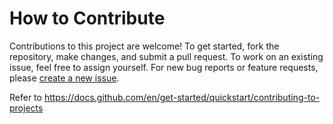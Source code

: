 # How to Contribute

Contributions to this project are welcome! To get started, fork the repository, make changes, and submit a pull request. To work on an existing issue, feel free to assign yourself. For new bug reports or feature requests, please [create a new issue](https://github.com/eum2o/ftree/issues).

Refer to https://docs.github.com/en/get-started/quickstart/contributing-to-projects
